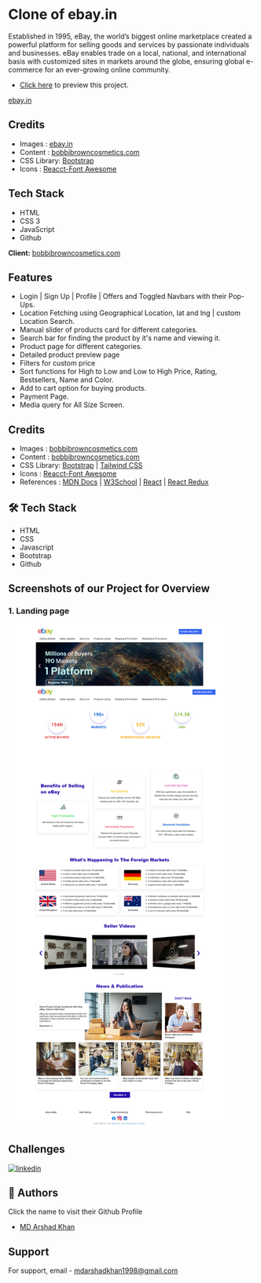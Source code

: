 # Clone of ebay.in

Established in 1995, eBay, the world’s biggest online marketplace created a powerful platform for selling goods and services by passionate individuals and businesses. eBay enables trade on a local, national, and international basis with customized sites in markets around the globe, ensuring global e-commerce for an ever-growing online community.

- [Click here](https://ebay-clone-by-arshad-khan.netlify.app/) to preview this project.

[ebay.in](https://sellglobal.ebay.in/seller-center/) 

## Credits

- Images : [ebay.in](https://sellglobal.ebay.in/seller-center/)
- Content : [bobbibrowncosmetics.com](https://www.bobbibrowncosmetics.com/)
- CSS Library: [Bootstrap](https://getbootstrap.com/) 
- Icons : [Reacct-Font Awesome](https://fontawesome.com/)

## Tech Stack
- HTML 
- CSS 3
- JavaScript
- Github

**Client:** [bobbibrowncosmetics.com](https://www.bobbibrowncosmetics.com/)

## Features
- Login | Sign Up | Profile | Offers and Toggled Navbars with their Pop-Ups.
- Location Fetching using Geographical Location, lat and lng | custom Location Search.
- Manual slider of products card for different categories.
- Search bar for finding the product by it's name and viewing it.
- Product page for different categories.
- Detailed product preview page
- Filters for custom price
- Sort functions for High to Low and Low to High Price, Rating, Bestsellers, Name and Color.
- Add to cart option for buying products.
- Payment Page.
- Media query for All Size Screen.

## Credits

- Images : [bobbibrowncosmetics.com](https://www.bobbibrowncosmetics.com/)
- Content : [bobbibrowncosmetics.com](https://www.bobbibrowncosmetics.com/)
- CSS Library: [Bootstrap](https://getbootstrap.com/) | [Tailwind CSS](https://tailwindcss.com/)
- Icons : [Reacct-Font Awesome](https://fontawesome.com/)
- References : [MDN Docs](https://developer.mozilla.org/en-US/) | [W3School](https://www.w3schools.com/) | [React](https://reactjs.org/) | [React Redux](https://react-redux.js.org/)

## 🛠 Tech Stack

- HTML
- CSS
- Javascript
- Bootstrap
- Github

## Screenshots of our Project for Overview

### 1. Landing page

![Home page](./ebayHome.png)

## Challenges


[![linkedin](https://img.shields.io/badge/linkedin-0A66C2?style=for-the-badge&logo=linkedin&logoColor=white)](https://www.linkedin.com/in/md-arshad-khan-350206154/)


## 🔗 Authors
Click the name to visit their Github Profile
- [MD Arshad Khan](https://github.com/mdarshadkhan1998)

## Support

For support, email - [mdarshadkhan1998@gmail.com](mdarshadkhan1998@gmail.com)


